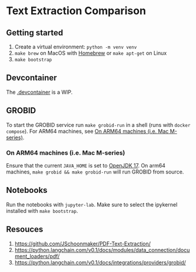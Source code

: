 # Text Extraction Comparison

## Getting started

1. Create a virtual environment: `python -m venv venv`
2. `make brew` on MacOS with [Homebrew](https://brew.sh) or `make apt-get` on Linux
3. `make bootstrap`

## Devcontainer

The [.devcontainer](.devcontainer) is a WIP.

## GROBID

To start the GROBID service run `make grobid-run` in a shell (runs with `docker compose`). For ARM64 machines, see
[On ARM64 machines (i.e. Mac M-series)](#on-arm64-machines-ie-mac-m-series).

### On ARM64 machines (i.e. Mac M-series)

Ensure that the current `JAVA_HOME` is set to [OpenJDK 17](https://openjdk.org/projects/jdk/17/). On arm64 machines,
`make grobid && make grobid-run` will run GROBID from source.

## Notebooks

Run the notebooks with `jupyter-lab`. Make sure to select the ipykernel installed with `make bootstrap`.

## Resouces

1. https://github.com/JSchoonmaker/PDF-Text-Extraction/
2. https://python.langchain.com/v0.1/docs/modules/data_connection/document_loaders/pdf/
3. https://python.langchain.com/v0.1/docs/integrations/providers/grobid/
